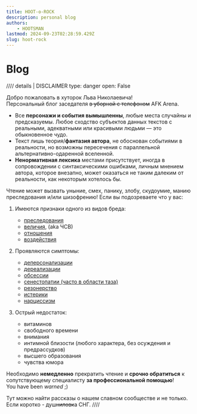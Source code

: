 ```yaml
---
title: HOOT-o-ROCK
description: personal blog
authors:
    - HOOTSMAN
lastmod: 2024-09-23T02:28:59.429Z
slug: hoot-rock
---
```


# Blog

//// details | DISCLAIMER
    type: danger
    open: False

Добро пожаловать в хуторок Льва Николаевича!  
Персональный блог заседателя <del>в уборной с телефоном</del> AFK Arena.  

- Все **персонажи и события вымышленны**, любые места случайны и предсказуемы. Любое сходство субъектов данных текстов с реальными, адекватными или красивыми людьми — это обыкновенное чудо.  
- Текст лишь теория/**фантазия автора**, не обоснован событиями в реальности, но возможны пересечения с параллельной альтернативно-одаренной вселенной.
- **Ненормативная лексика** местами присутствует, иногда в сопровождении с синтаксическими ошибками, личным мнением автора, которое внезапно, может оказаться не таким далеким от реальности, как некоторым хотелось бы.

Чтение может вызвать уныние, смех, панику, злобу, скудоумие, манию преследования и/или шизофрению!
Если вы подозреваете что у вас:

1. Имеются признаки одного из видов бреда:
  
   - [преследования][sick1]
   - [величия][sick2], (aka ЧСВ)
   - [отношения][sick3]
   - [воздействия][sick4]
2. Проявляются симптомы:
  
   - [деперсонализации][sick5]
   - [дереализации][sick6]
   - [обсессии][sick7]
   - [сенестопатии (часто в области таза)][sick8]
   - [резонерство][sick9]
   - [истерики][sick10]
   - [нарциссизм][sick11]
3. Острый недостаток:
  
   - витаминов
   - свободного времени
   - внимания
   - интимной близости (любого характера, без осуждения и предрассудков)
   - высшего образования
   - чувства юмора

Необходимо **немедленно** прекратить чтение и **срочно обратиться** к сопутствующему специалисту **за профессиональной помощью**!  
You have been _warned_ ;)  

Тут можно найти рассказы о нашем славном сообществе и не только.  
Если коротко - душ<del class="red-font">ниловк</del>а СНГ.
////

[sick1]: https://ru.wikipedia.org/wiki/Бред_преследования
[sick2]: https://ru.wikipedia.org/wiki/Бред_величия
[sick3]: https://ru.wikipedia.org/wiki/Бред_отношения
[sick4]: https://ru.wikipedia.org/wiki/Бред_воздействия
[sick5]: https://ru.wikipedia.org/wiki/Деперсонализация
[sick6]: https://ru.wikipedia.org/wiki/Дереализация
[sick7]: https://ru.wikipedia.org/wiki/Обсессия
[sick8]: https://ru.wikipedia.org/wiki/Сенестопатия
[sick9]: https://ru.wikipedia.org/wiki/Резонёрство
[sick10]: https://ru.wikipedia.org/wiki/Истерическое_расстройство_личности
[sick11]: https://ru.wikipedia.org/wiki/Нарциссическое_расстройство_личности

